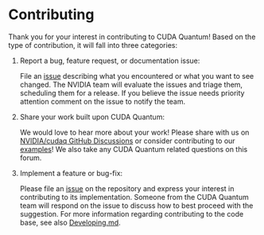 # Contributing

Thank you for your interest in contributing to CUDA Quantum! Based on the type
of contribution, it will fall into three categories:

1. Report a bug, feature request, or documentation issue:

    File an [issue][cuda_quantum_issues] describing what you encountered or what
    you want to see changed. The NVIDIA team will evaluate the issues and triage
    them, scheduling them for a release. If you believe the issue needs priority
    attention comment on the issue to notify the team.

1. Share your work built upon CUDA Quantum:

    We would love to hear more about your work! Please share with us on
    [NVIDIA/cudaq GitHub
    Discussions](https://github.com/NVIDIA/cuda-quantum/discussions) or consider
    contributing to our [examples](./docs/sphinx/examples/)! We also take any
    CUDA Quantum related questions on this forum.

1. Implement a feature or bug-fix:

    Please file an [issue][cuda_quantum_issues] on the repository and express
    your interest in contributing to its implementation. Someone from the CUDA
    Quantum team will respond on the issue to discuss how to best proceed with
    the suggestion. For more information regarding contributing to the code
    base, see also [Developing.md](./Developing.md).

[cuda_quantum_issues]: https://github.com/NVIDIA/cuda-quantum/issues
